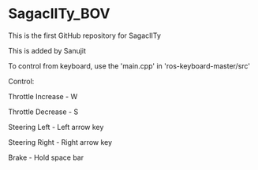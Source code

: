 # SagacIITy_BOV
 This is the first GitHub repository for SagacIITy

 This is added by Sanujit

 To control from keyboard, use the 'main.cpp' in 'ros-keyboard-master/src'
 
 Control: 
 
 Throttle Increase - W
 
 Throttle Decrease - S
 
 Steering Left - Left arrow key
 
 Steering Right - Right arrow key
 
 Brake - Hold space bar
 


 
